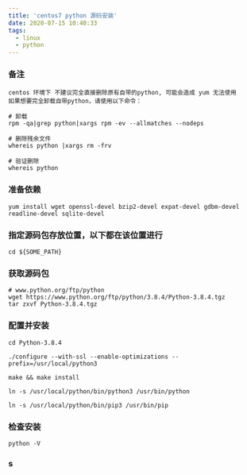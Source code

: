 ```yaml
---
title: 'centos7 python 源码安装'
date: 2020-07-15 10:40:33
tags: 
  - linux
  - python
---
```

### 备注 
    centos 环境下 不建议完全直接删除原有自带的python, 可能会造成 yum 无法使用
    如果想要完全卸载自带python，请使用以下命令：
```shell script
# 卸载
rpm -qa|grep python|xargs rpm -ev --allmatches --nodeps

# 删除残余文件
whereis python |xargs rm -frv

# 验证删除
whereis python
```

### 准备依赖
```shell script
yum install wget openssl-devel bzip2-devel expat-devel gdbm-devel readline-devel sqlite-devel
```
### 指定源码包存放位置，以下都在该位置进行
```shell script
cd ${SOME_PATH}
```

### 获取源码包
```shell script
# www.python.org/ftp/python
wget https://www.python.org/ftp/python/3.8.4/Python-3.8.4.tgz
tar zxvf Python-3.8.4.tgz
```
   
### 配置并安装

```shell script
cd Python-3.8.4

./configure --with-ssl --enable-optimizations --prefix=/usr/local/python3

make && make install

ln -s /usr/local/python/bin/python3 /usr/bin/python

ln -s /usr/local/python/bin/pip3 /usr/bin/pip
```

### 检查安装

```shell script
python -V
```

### s


